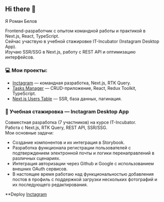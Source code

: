 ## Hi there 👋

Я Роман Белов

Frontend-разработчик с опытом командной работы и практикой в Next.js, React, TypeScript.  
Сейчас участвую в учебной стажировке IT-Incubator (Instagram Desktop App).  
Изучаю SSR/SSG в Next.js, работу с REST API и оптимизацию интерфейсов.

### 💻 Мои проекты:
- [Inctagram](https://github.com/incubator-social/vopp.me) — командная разработка, Next.js, RTK Query.
- [Tasks Manager](https://github.com/aphex99/todolist) — CRUD-приложение, React, Redux Toolkit, TypeScript.
- [Next.js Users Table](https://github.com/aphex99/nxtable) — SSR, база данных, пагинация.

### 🔗 Учебная стажировка — Inctagram Desktop App
Совместная разработка (7 участников) на курсе IT-Incubator.  
Работа с Next.js, RTK Query, REST API, SSR/SSG.  
Мои основные задачи:
- Создание компонентов и их интеграция в Storybook.
- Разработка функционала регистрации пользователей с подтверждением электронной почты и логики перенаправлений в различных сценариях.
- Интеграция авторизации через Github и Google с использованием внешних OAuth сервисов.
- В настоящее время работаю над функциональностью добавления постов в профиль с поддержкой загрузки нескольких фотографий и их последующего редактирования.

**Deploy
[Inctagram]([https://github.com/incubator-social/vopp.me)

<!--
**aphex99/aphex99** is a ✨ _special_ ✨ repository because its `README.md` (this file) appears on your GitHub profile.

Here are some ideas to get you started:

- 🔭 I’m currently working on ...
- 🌱 I’m currently learning ...
- 👯 I’m looking to collaborate on ...
- 🤔 I’m looking for help with ...
- 💬 Ask me about ...
- 📫 How to reach me: ...
- 😄 Pronouns: ...
- ⚡ Fun fact: ...
-->
